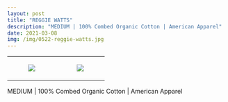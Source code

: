```yaml
---
layout: post
title: "REGGIE WATTS"
description: "MEDIUM | 100% Combed Organic Cotton | American Apparel"
date: 2021-03-08
img: /img/0522-reggie-watts.jpg
---
```




<table style="width:100%;"><tr><td style="vertical-align:top;">
      <figure class="tmblr-full" data-orig-height="2048" data-orig-width="1365" data-orig-src="https://concertshirts.netlify.app/shirts/0522/0522-01.jpg"><img src="https://64.media.tumblr.com/332360134b82b933a7afa772133f9ce0/335d2c79e5246a74-ce/s540x810/7e9e585365df6b3ffca27c6f928e57f2272b0159.jpg" data-orig-height="2048" data-orig-width="1365" data-orig-src="https://concertshirts.netlify.app/shirts/0522/0522-01.jpg"/></figure></td>
    <td style="vertical-align:top;">
      <figure class="tmblr-full" data-orig-height="2048" data-orig-width="1365" data-orig-src="https://concertshirts.netlify.app/shirts/0522/0522-02.jpg"><img src="https://64.media.tumblr.com/69bd0110200b913bd42239813621b54c/335d2c79e5246a74-47/s540x810/e01536deddb6e3c5216a8ab330dfedc1d01ebe52.jpg" data-orig-height="2048" data-orig-width="1365" data-orig-src="https://concertshirts.netlify.app/shirts/0522/0522-02.jpg"/></figure></td>
  </tr></table><p>
  MEDIUM | 100% Combed Organic Cotton | American Apparel
</p>
